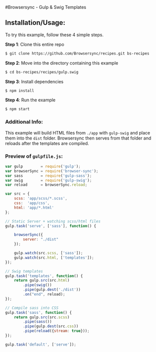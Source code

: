 #Browsersync - Gulp &amp; Swig Templates

## Installation/Usage:

To try this example, follow these 4 simple steps.

**Step 1**: Clone this entire repo
```bash
$ git clone https://github.com/Browsersync/recipes.git bs-recipes
```

**Step 2**: Move into the directory containing this example
```bash
$ cd bs-recipes/recipes/gulp.swig
```

**Step 3**: Install dependencies
```bash
$ npm install
```

**Step 4**: Run the example
```bash
$ npm start
```

### Additional Info:

This example will build HTML files from `./app` with `gulp-swig`
and place them into the `dist` folder. Browsersync then serves from that
folder and reloads after the templates are compiled.

### Preview of `gulpfile.js`:
```js
var gulp        = require('gulp');
var browserSync = require('browser-sync');
var sass        = require('gulp-sass');
var swig        = require('gulp-swig');
var reload      = browserSync.reload;

var src = {
    scss: 'app/scss/*.scss',
    css:  'app/css',
    html: 'app/*.html'
};

// Static Server + watching scss/html files
gulp.task('serve', ['sass'], function() {

    browserSync({
        server: "./dist"
    });

    gulp.watch(src.scss, ['sass']);
    gulp.watch(src.html, ['templates']);
});

// Swig templates
gulp.task('templates', function() {
    return gulp.src(src.html)
        .pipe(swig())
        .pipe(gulp.dest('./dist'))
        .on("end", reload);
});

// Compile sass into CSS
gulp.task('sass', function() {
    return gulp.src(src.scss)
        .pipe(sass())
        .pipe(gulp.dest(src.css))
        .pipe(reload({stream: true}));
});

gulp.task('default', ['serve']);

```

